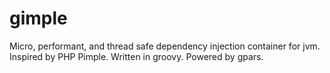 gimple
======

Micro, performant, and thread safe dependency injection container for jvm. Inspired by PHP Pimple. Written in groovy. Powered by gpars.
